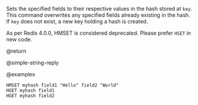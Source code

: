 Sets the specified fields to their respective values in the hash stored at
`key`. This command overwrites any specified fields already existing in the
hash. If `key` does not exist, a new key holding a hash is created.

As per Redis 4.0.0, HMSET is considered deprecated. Please prefer `HSET` in new
code.

@return

@simple-string-reply

@examples

```cli
HMSET myhash field1 "Hello" field2 "World"
HGET myhash field1
HGET myhash field2
```
